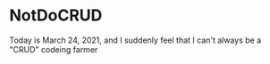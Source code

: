 # NotDoCRUD
Today is March 24, 2021, and I suddenly feel that I can't always be a "CRUD" codeing farmer
